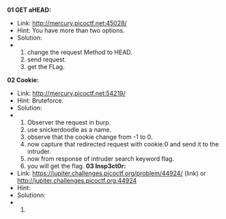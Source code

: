**01 GET aHEAD:**
  -  Link: http://mercury.picoctf.net:45028/
  -  Hint: You have more than two options.
  -  Solution:
  -   1. change the request Method to HEAD.
      2. send request.
      3. get the FLag.

 **02 Cookie:**
  - Link: http://mercury.picoctf.net:54219/
  - Hint: Bruteforce.
  - Solution:
  -   1. Observer the request in burp.
      2. use snickerdoodle as a name.
      3. observe that the cookie change from -1 to 0.
      4. now capture that redirected request with cookie:0 and send it to the intruder.
      5. now from response of intruder search keyword flag.
      6. you will get the flag.
**03 Insp3ct0r:**
  - Link: https://jupiter.challenges.picoctf.org/problem/44924/ (link) or http://jupiter.challenges.picoctf.org:44924
  - Hint:
  - Solutionn:
  -   1. 
